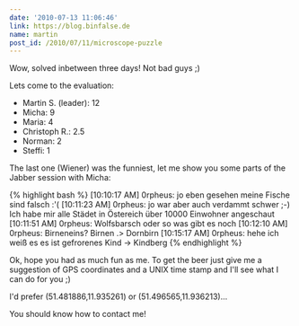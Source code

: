 ```yaml
---
date: '2010-07-13 11:06:46'
link: https://blog.binfalse.de
name: martin
post_id: /2010/07/11/microscope-puzzle
---
```


Wow, solved inbetween three days! Not bad guys ;)

Lets come to the evaluation:

* Martin S. (leader): 12
* Micha: 9
* Maria: 4
* Christoph R.: 2.5
* Norman: 2
* Steffi: 1

The last one (Wiener) was the funniest, let me show you some parts of the Jabber session with Micha:

{% highlight bash %}
[10:10:17 AM] 0rpheus: jo eben gesehen meine Fische sind falsch :'(
[10:11:23 AM] 0rpheus: jo war aber auch verdammt schwer ;-)
Ich habe mir alle Städet in Östereich über 10000 Einwohner angeschaut
[10:11:51 AM] 0rpheus: Wolfsbarsch oder so was gibt es noch
[10:12:10 AM] 0rpheus: Birneneins? Birnen .> Dornbirn
[10:15:17 AM] 0rpheus: hehe ich weiß es es ist gefrorenes Kind -> Kindberg
{% endhighlight %}

Ok, hope you had as much fun as me. To get the beer just give me a suggestion of GPS coordinates and a UNIX time stamp and I'll see what I can do for you ;)

I'd prefer (51.481886,11.935261) or (51.496565,11.936213)...

You should know how to contact me!

